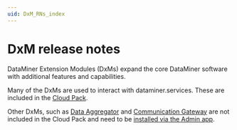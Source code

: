 ```yaml
---
uid: DxM_RNs_index
---
```


# DxM release notes

DataMiner Extension Modules (DxMs) expand the core DataMiner software with additional features and capabilities.

Many of the DxMs are used to interact with dataminer.services. These are included in the [Cloud Pack](xref:CloudPackages).

Other DxMs, such as [Data Aggregator](xref:Data_Aggregator_DxM) and [Communication Gateway](xref:DataMinerExtensionModules#communicationgateway) are not included in the Cloud Pack and need to be [installed via the Admin app](xref:Managing_cloud-connected_nodes#deploying-a-dxm-on-a-node).

